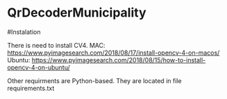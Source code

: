 # QrDecoderMunicipality

#Instalation

There is need to install CV4.
MAC: https://www.pyimagesearch.com/2018/08/17/install-opencv-4-on-macos/
Ubuntu: https://www.pyimagesearch.com/2018/08/15/how-to-install-opencv-4-on-ubuntu/

Other requirments are Python-based. They are located in file requirements.txt
